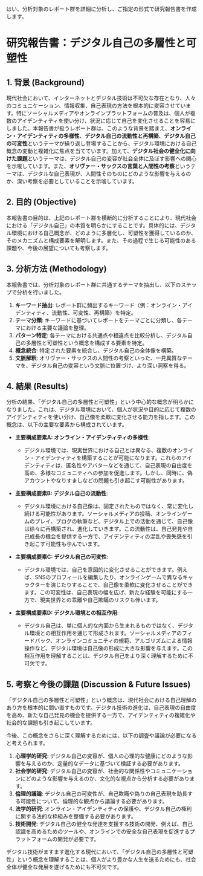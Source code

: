 はい、分析対象のレポート群を詳細に分析し、ご指定の形式で研究報告書を作成します。

# 研究報告書：デジタル自己の多層性と可塑性

## 1. 背景 (Background)

現代社会において、インターネットとデジタル技術は不可欠な存在となり、人々のコミュニケーション、情報収集、自己表現の方法を根本的に変容させています。特にソーシャルメディアやオンラインプラットフォームの普及は、個人が複数のアイデンティティを使い分け、状況に応じて自己を変化させることを容易にしました。本報告書が扱うレポート群は、このような背景を踏まえ、**オンライン・アイデンティティの多様性**、**デジタル自己の流動性と再構築**、**デジタル自己の可変性**というテーマが繰り返し登場することから、デジタル環境における自己概念の変動と複雑化に焦点を当てています。加えて、**デジタル社会の健全化に向けた課題**というテーマは、デジタル自己の変容が社会全体に及ぼす影響への関心を示唆しています。また、**オリヴァー・サックスの言葉と人間性の考察**というテーマは、デジタルな自己表現が、人間性そのものにどのような影響を与えるのか、深い考察を必要としていることを示唆しています。

## 2. 目的 (Objective)

本報告書の目的は、上記のレポート群を横断的に分析することにより、現代社会における「デジタル自己」の本質を明らかにすることです。具体的には、デジタル環境における自己概念が、どのように多層化し、可塑性を獲得しているのか、そのメカニズムと構成要素を解明します。また、その過程で生じる可能性のある課題や、今後の展望についても考察します。

## 3. 分析方法 (Methodology)

本報告書では、分析対象のレポート群に共通するテーマを抽出し、以下のステップで分析を行いました。

1.  **キーワード抽出**: レポート群に頻出するキーワード（例：オンライン・アイデンティティ、流動性、可変性、再構築）を特定。
2.  **テーマ分類**: キーワードに基づいてレポートをテーマごとに分類し、各テーマにおける主要な議論を整理。
3.  **パターン特定**: 各テーマにおける共通点や相違点を比較分析し、デジタル自己の多層性と可塑性という概念を構成する要素を特定。
4.  **概念統合**: 特定された要素を統合し、デジタル自己の全体像を構築。
5.  **文脈解釈**: オリヴァー・サックスの人間性の考察といった、一見異質なテーマを、デジタル自己の変容という文脈に位置づけ、より深い洞察を得る。

## 4. 結果 (Results)

分析の結果、「デジタル自己の多層性と可塑性」という中心的な概念が明らかになりました。これは、デジタル環境において、個人が状況や目的に応じて複数のアイデンティティを使い分け、自己像を柔軟に変化させる能力を指します。この概念は、以下の主要な要素から構成されています。

-   **主要構成要素A: オンライン・アイデンティティの多様性**:
    -   デジタル環境では、現実世界における自己とは異なる、複数のオンライン・アイデンティティを構築することが可能になります。これらのアイデンティティは、匿名性やアバターなどを通じて、自己表現の自由度を高め、多様なコミュニティへの参加を促進します。しかし、同時に、偽アカウントやなりすましなどの問題も引き起こす可能性があります。

-   **主要構成要素B: デジタル自己の流動性**:
    -   デジタル環境における自己像は、固定されたものではなく、常に変化し続ける可能性があります。ソーシャルメディアの投稿、オンラインゲームのプレイ、ブログの執筆など、デジタル上での活動を通じて、自己像は徐々に再構築され、進化していきます。この流動性は、自己発見や自己成長の機会を提供する一方で、アイデンティティの混乱や喪失感を引き起こす可能性も孕んでいます。

-   **主要構成要素C: デジタル自己の可変性**:
    -   デジタル環境では、自己を意図的に変化させることができます。例えば、SNSのプロフィールを編集したり、オンラインゲームで異なるキャラクターを演じたりすることで、自己像を柔軟に変化させることができます。この可変性は、自己表現の幅を広げ、新たな経験を可能にする一方で、現実世界との乖離や自己欺瞞のリスクも伴います。

-   **主要構成要素D: デジタル環境との相互作用**:
    -   デジタル自己は、単に個人的な内面から生まれるものではなく、デジタル環境との相互作用を通じて形成されます。ソーシャルメディアのフィードバック、オンラインコミュニティの規範、アルゴリズムによる情報操作など、デジタル環境は自己像の形成に大きな影響を与えます。この相互作用を理解することは、デジタル自己をより深く理解するために不可欠です。

## 5. 考察と今後の課題 (Discussion & Future Issues)

「デジタル自己の多層性と可塑性」という概念は、現代社会における自己理解のあり方を根本的に問い直すものです。デジタル技術の進化は、自己表現の自由度を高め、新たな自己発見の機会を提供する一方で、アイデンティティの複雑化や社会的な課題も引き起こしています。

今後、この概念をさらに深く理解するためには、以下の調査や議論が必要になると考えられます。

1.  **心理学的研究**: デジタル自己の変容が、個人の心理的な健康にどのような影響を与えるのか、定量的なデータに基づいて検証する必要があります。
2.  **社会学的研究**: デジタル自己の変容が、社会的な関係性やコミュニケーションにどのような影響を与えるのか、文化的な視点から分析する必要があります。
3.  **倫理的議論**: デジタル自己の可変性が、自己欺瞞や偽りの自己表現を助長する可能性について、倫理的な観点から議論する必要があります。
4.  **法学的研究**: オンライン・アイデンティティの保護や、デジタル自己の権利に関する法的な枠組みを整備する必要があります。
5.  **技術開発**: デジタル自己の健全な発達を支援する技術の開発、例えば、自己認識を高めるためのツールや、オンラインでの安全な自己表現を促進するプラットフォームの開発が必要です。

デジタル技術がますます進化する現代において、「デジタル自己の多層性と可塑性」という概念を理解することは、個人がより豊かな人生を送るためにも、社会全体が健全な発展を遂げるためにも不可欠です。
